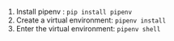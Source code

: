 1. Install pipenv : `pip install pipenv`
2. Create a virtual environment: `pipenv install`
3. Enter the virtual environment: `pipenv shell`